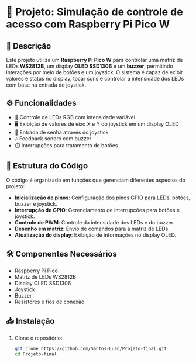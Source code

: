 # 🌟 Projeto: Simulação de controle de acesso com Raspberry Pi Pico W

## 📖 Descrição

Este projeto utiliza um **Raspberry Pi Pico W** para controlar uma matriz de LEDs **WS2812B**, um display **OLED SSD1306** e um **buzzer**, permitindo interações por meio de botões e um joystick. O sistema é capaz de exibir valores e status no display, tocar sons e controlar a intensidade dos LEDs com base na entrada do joystick.

## ⚙️ Funcionalidades

- 🎨 Controle de LEDs RGB com intensidade variável
- 🖥️ Exibição de valores de eixo X e Y do joystick em um display OLED
- 🔐 Entrada de senha através do joystick
- 🎶 Feedback sonoro com buzzer
- ⏱️ Interrupções para tratamento de botões

## 📂 Estrutura do Código

O código é organizado em funções que gerenciam diferentes aspectos do projeto:

- **Inicialização de pinos**: Configuração dos pinos GPIO para LEDs, botões, buzzer e joystick.
- **Interrupção de GPIO**: Gerenciamento de interrupções para botões e joystick.
- **Controle de PWM**: Controle da intensidade dos LEDs e do buzzer.
- **Desenho em matriz**: Envio de comandos para a matriz de LEDs.
- **Atualização do display**: Exibição de informações no display OLED.

## 🛠️ Componentes Necessários

- Raspberry Pi Pico
- Matriz de LEDs WS2812B
- Display OLED SSD1306
- Joystick
- Buzzer
- Resistores e fios de conexão

## 📥 Instalação

1. Clone o repositório:
   ```bash
   git clone https://github.com/Santos-Luan/Projeto-final.git
   cd Projeto-final
   ```
